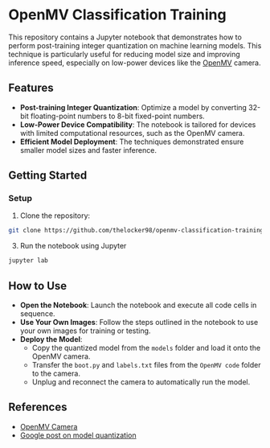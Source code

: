 # OpenMV Classification Training

This repository contains a Jupyter notebook that demonstrates how to perform post-training integer quantization on machine learning models. This technique is particularly useful for reducing model size and improving inference speed, especially on low-power devices like the [OpenMV](https://openmv.io) camera.

## Features

- **Post-training Integer Quantization**: Optimize a model by converting 32-bit floating-point numbers to 8-bit fixed-point numbers.
- **Low-Power Device Compatibility**: The notebook is tailored for devices with limited computational resources, such as the OpenMV camera.
- **Efficient Model Deployment**: The techniques demonstrated ensure smaller model sizes and faster inference.

## Getting Started

### Setup

1. Clone the repository:
```bash
git clone https://github.com/thelocker98/openmv-classification-training.git cd openmv-classification-training
```
3. Run the notebook using Jupyter
```bash
jupyter lab
```

## How to Use
- **Open the Notebook**: Launch the notebook and execute all code cells in sequence.
- **Use Your Own Images**: Follow the steps outlined in the notebook to use your own images for training or testing.
- **Deploy the Model**:
    - Copy the quantized model from the `models` folder and load it onto the OpenMV camera.
    - Transfer the `boot.py` and `labels.txt` files from the `OpenMV code` folder to the camera.
    - Unplug and reconnect the camera to automatically run the model.
    
## References
- [OpenMV Camera](https://openmv.io)
- [Google post on model quantization](https://ai.google.dev/edge/litert/models/post_training_integer_quant)